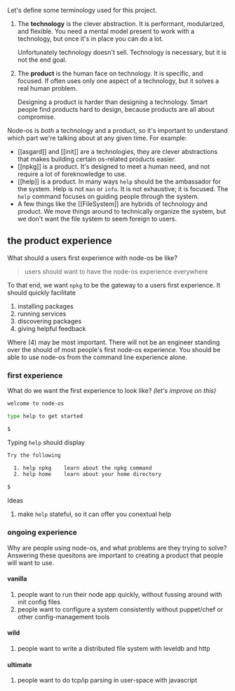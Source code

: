 Let's define some terminology used for this project.

1. The **technology** is the clever abstraction.
   It is performant, modularized, and flexible.
   You need a mental model present to work with a technology,
   but once it's in place you can do a lot.

   Unfortunately technology doesn't sell.
   Technology is necessary, but it is not the end goal.
2. The **product** is the human face on technology.
   It is specific, and focused.
   If often uses only one aspect of a technology,
   but it solves a real human problem.

   Designing a product is harder than designing a technology.
   Smart people find products hard to design,
   because products are all about compromise.

Node-os is *both* a technology and a product,
so it's important to understand which part we're talking about at any given time.
For example:

- [[asgard]] and [[init]] are a technologies,
  they are clever abstractions that makes building
  certain os-related products easier.
- [[npkg]] is a product.
  It's designed to meet a human need,
  and not require a lot of foreknowledge to use.
- [[help]] is a product. In many ways `help` should be the ambassador for the system.
  Help is not `man` or `info`. It is not exhaustive; it is focused.
  The `help` command focuses on guiding people through the system.
- A few things like the [[FileSystem]] are hybrids of technology and product.
  We move things around to technically organize the system,
  but we don't want the file system to seem foreign to users.

## the product experience

What should a users first experience with node-os be like?

> users should want to have the node-os experience everywhere

To that end, we want `npkg` to be the gateway to a users first experience.
It should quickly facilitate

1. installing packages
2. running services
3. discovering packages
4. giving helpful feedback

Where (4) may be most important.
There will not be an engineer standing over the should of most people's first
node-os experience.
You should be able to use node-os from the command line experience alone.

### first experience

What do we want the first experience to look like? *(let's improve on this)*

```bash
welcome to node-os

type help to get started

$
```

Typing `help` should display

```bash
Try the following

  1. help npkg    learn about the npkg command
  2. help home    learn about your home directory

$
```

Ideas

1. make `help` stateful, so it can offer you conextual help

### ongoing experience

Why are people using node-os, and what problems are they trying to solve?
Answering these quesitons are important to creating a product that people will want to use.

#### vanilla

1. people want to run their node app quickly, without fussing around with init config files
2. people want to configure a system consistently without puppet/chef or other config-management tools

#### wild

1. people want to write a distributed file system with leveldb and http

#### ultimate

1. people want to do tcp/ip parsing in user-space with javascript
